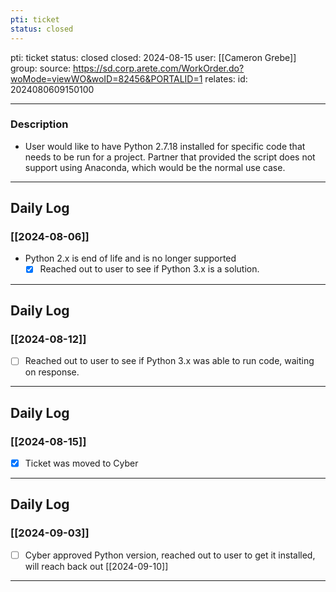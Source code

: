 ```yaml
---
pti: ticket
status: closed
---
```

pti: ticket 
status: closed
closed: 2024-08-15
user: [[Cameron Grebe]]
group: 
source: https://sd.corp.arete.com/WorkOrder.do?woMode=viewWO&woID=82456&PORTALID=1
relates: 
id: 2024080609150100

---
### Description
- User would like to have Python 2.7.18 installed for specific code that needs to be run for a project. Partner that provided the script does not support using Anaconda, which would be the normal use case.
---
## Daily Log
### [[2024-08-06]]
- Python 2.x is end of life and is no longer supported
	- [x] Reached out to user to see if Python 3.x is a solution.
---
## Daily Log
### [[2024-08-12]]
- [ ] Reached out to user to see if Python 3.x was able to run code, waiting on response.
---
## Daily Log
### [[2024-08-15]]
- [x] Ticket was moved to Cyber 
---
## Daily Log
### [[2024-09-03]]
- [ ] Cyber approved Python version, reached out to user to get it installed, will reach back out [[2024-09-10]]
---












